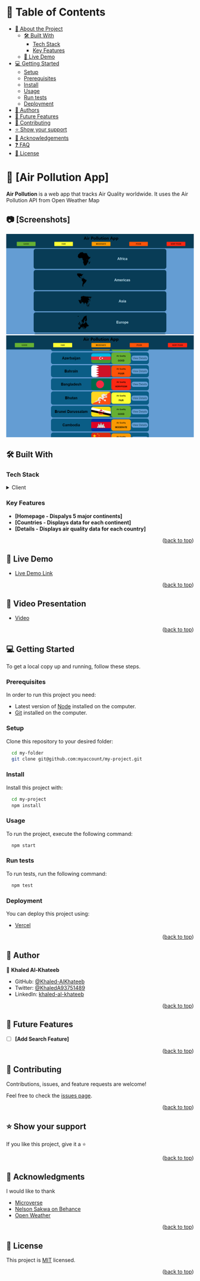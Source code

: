 <a name="readme-top"></a>


# 📗 Table of Contents

- [📖 About the Project](#about-project)
  - [🛠 Built With](#built-with)
    - [Tech Stack](#tech-stack)
    - [Key Features](#key-features)
  - [🚀 Live Demo](#live-demo)
- [💻 Getting Started](#getting-started)
  - [Setup](#setup)
  - [Prerequisites](#prerequisites)
  - [Install](#install)
  - [Usage](#usage)
  - [Run tests](#run-tests)
  - [Deployment](#triangular_flag_on_post-deployment)
- [👥 Authors](#authors)
- [🔭 Future Features](#future-features)
- [🤝 Contributing](#contributing)
- [⭐️ Show your support](#support)
- [🙏 Acknowledgements](#acknowledgements)
- [❓ FAQ](#faq)
- [📝 License](#license)

# 📖 [Air Pollution App] <a name="about-project"></a>

**Air Pollution** is a web app that tracks Air Quality worldwide. It uses the Air Pollution API from Open Weather Map

## 📷 [Screenshots]

<div>
  <img src="./screenshots/airPollution.png" />
  <img src="./screenshots/airPollution-countries.png" />
</div>

## 🛠 Built With <a name="built-with"></a>

### Tech Stack <a name="tech-stack"></a>

<details>
  <summary>Client</summary>
  <ul>
    <li><a href="https://reactjs.org/">React.js</a></li>
    <li><a href="https://redux.js.org/">Redux</a></li>
    <li><a href="https://axios-http.com/docs/intro">Axios</a></li>
  </ul>
</details>

### Key Features <a name="key-features"></a>

- **[Homepage - Dispalys 5 major continents]**
- **[Countries - Displays data for each continent]**
- **[Details - Displays air quality data for each country]**

<p align="right">(<a href="#readme-top">back to top</a>)</p>

## 🚀 Live Demo <a name="live-demo"></a>

- [Live Demo Link](https://khaled-alkhateeb.github.io/airpollution-capstone/)

<p align="right">(<a href="#readme-top">back to top</a>)</p>

## 🎥 Video Presentation
- [Video](https://www.loom.com/share/dcde415dbf614fdaaa3ffba0b3533fa6)

<p align="right">(<a href="#readme-top">back to top</a>)</p>

## 💻 Getting Started <a name="getting-started"></a>

To get a local copy up and running, follow these steps.

### Prerequisites

In order to run this project you need:

- Latest version of [Node](https://nodejs.org/en/) installed on the computer.
- [Git](https://git-scm.com/downloads) installed on the computer.

### Setup

Clone this repository to your desired folder:

```sh
  cd my-folder
  git clone git@github.com:myaccount/my-project.git
```

### Install

Install this project with:

```sh
  cd my-project
  npm install
```

### Usage

To run the project, execute the following command:

```sh
  npm start
```

### Run tests

To run tests, run the following command:

```sh
  npm test
```

### Deployment

You can deploy this project using:

- [Vercel](https://vercel.com/docs)

<p align="right">(<a href="#readme-top">back to top</a>)</p>

## 👥 Author <a name="author"></a>

👤 **Khaled Al-Khateeb**

- GitHub: [@Khaled-AlKhateeb](https://github.com/Khaled-AlKhateeb)
- Twitter: [@KhaledA93751489](https://twitter.com/KhaledA93751489)
- LinkedIn: [khaled-al-khateeb](https://www.linkedin.com/in/khaled-al-khateeb-3a1013247/)

<p align="right">(<a href="#readme-top">back to top</a>)</p>

## 🔭 Future Features <a name="future-features"></a>

- [ ] **[Add Search Feature]**

<p align="right">(<a href="#readme-top">back to top</a>)</p>

## 🤝 Contributing <a name="contributing"></a>

Contributions, issues, and feature requests are welcome!

Feel free to check the [issues page](https://github.com/Khaled-AlKhateeb/airpollution-capstone/issues).

<p align="right">(<a href="#readme-top">back to top</a>)</p>

## ⭐️ Show your support <a name="support"></a>

If you like this project, give it a ⭐

<p align="right">(<a href="#readme-top">back to top</a>)</p>

## 🙏 Acknowledgments <a name="acknowledgements"></a>

I would like to thank

- [Microverse](https://www.microverse.org/)
- [Nelson Sakwa on Behance](https://www.behance.net/sakwadesignstudio)
- [Open Weather](https://openweathermap.org/)

<p align="right">(<a href="#readme-top">back to top</a>)</p>

## 📝 License <a name="license"></a>

This project is [MIT](./LICENSE) licensed.

<p align="right">(<a href="#readme-top">back to top</a>)</p>